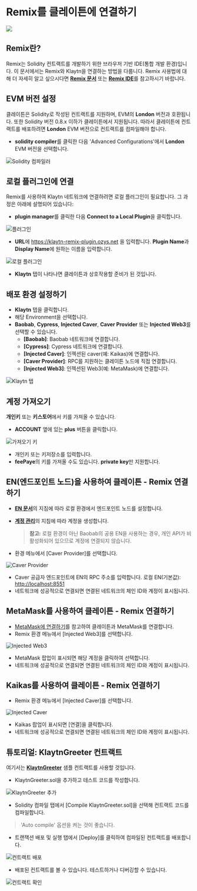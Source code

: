 # Remix를 클레이튼에 연결하기

![](/img/build/tutorials/klaytnXremix.png)

## Remix란? <a href="#what-is-remix" id="what-is-remix"></a>

Remix는 Solidity 컨트랙트를 개발하기 위한 브라우저 기반 IDE(통합 개발 환경)입니다. 이 문서에서는 Remix와 Klaytn을 연결하는 방법을 다룹니다. Remix 사용법에 대해 더 자세히 알고 싶으시다면 [ **Remix 문서**](https://remix-ide.readthedocs.io/en/latest/) 또는 [**Remix IDE**](https://remix.ethereum.org/)를 참고하시기 바랍니다.

## EVM 버전 설정 <a href="#setup-evm-version" id="setup-evm-version"></a>

클레이튼은 Solidity로 작성된 컨트랙트를 지원하며, EVM의 **London** 버전과 호환됩니다. 또한 Solidity 버전 0.8.x 이하가 클레이튼에서 지원됩니다. 따라서 클레이튼에 컨트랙트를 배포하려면 **London** EVM 버전으로 컨트랙트를 컴파일해야 합니다.

* **solidity compiler**를 클릭한 다음 'Advanced Configurations'에서 **London** EVM 버전을 선택합니다.

![Solidity 컴파일러](/img/build/tutorials/remix-solidity-compiler.png)

## 로컬 플러그인에 연결 <a href="#connect-to-a-local-plugin" id="connect-to-a-local-plugin"></a>

Remix를 사용하여 Klaytn 네트워크에 연결하려면 로컬 플러그인이 필요합니다. 그 과정은 아래에 설명되어 있습니다:

* **plugin manager**를 클릭한 다음 **Connect to a Local Plugin**을 클릭합니다.

![플러그인](/img/build/tutorials/remix-environment-plugin.png)

* **URL**에 https://klaytn-remix-plugin.ozys.net 을 입력합니다. **Plugin Name**과 **Display Name**에 원하는 이름을 입력합니다.

![로컬 플러그인](/img/build/tutorials/remix-local-plugin.png)

* **Klaytn** 탭이 나타나면 클레이튼과 상호작용할 준비가 된 것입니다.

## 배포 환경 설정하기 <a href="#setting-up-the-deployment-environment" id="setting-up-the-deployment-environment"></a>

* **Klaytn** 탭을 클릭합니다.
* 해당 Environment을 선택합니다.
* **Baobab**, **Cypress**, **Injected Caver**, **Caver Provider** 또는 **Injected Web3**를 선택할 수 있습니다.
  * **\[Baobab]**: Baobab 네트워크에 연결합니다.
  * **\[Cypress]**: Cypress 네트워크에 연결합니다.
  * **\[Injected Caver]**: 인젝션된 caver(예: Kaikas)에 연결합니다.
  * **\[Caver Provider]**: RPC를 지원하는 클레이튼 노드에 직접 연결합니다.
  * **\[Injected Web3]**: 인젝션된 Web3(예: MetaMask)에 연결합니다.

![Klaytn 탭](/img/build/tutorials/remix-klaytn-tab.png)

## 계정 가져오기 <a href="#import-account" id="import-account"></a>

**개인키** 또는 **키스토어**에서 키를 가져올 수 있습니다.
* **ACCOUNT** 옆에 있는 **plus** 버튼을 클릭합니다.

![가져오기 키](/img/build/tutorials/remix-klaytn-import-account.png)

* 개인키 또는 키저장소를 입력합니다.
* **feePaye**의 키를 가져올 수도 있습니다. **private key**만 지원합니다.

## EN(엔드포인트 노드)을 사용하여 클레이튼 - Remix 연결하기 <a href="#connecting-klaytn-remix-using-en" id="connecting-klaytn-remix-using-en"></a>

* [**EN 문서**](../smart-contracts/deploy/ken.md#launch-an-en)의 지침에 따라 로컬 환경에서 엔드포인트 노드를 설정합니다.
* [**계정 관리**](../get-started/account/managing-accounts.md)의 지침에 따라 계정을 생성합니다.

    > **참고:** 로컬 환경이 아닌 Baobab의 공용 EN을 사용하는 경우, 개인 API가 비활성화되어 있으므로 계정에 연결되지 않습니다.
* 환경 메뉴에서 \[Caver Provider]를 선택합니다.

![Caver Provider](/img/build/tutorials/env-caver-provider.png)

* Caver 공급자 엔드포인트에 EN의 RPC 주소를 입력합니다. 로컬 EN(기본값): [http://localhost:8551](http://localhost:8551/)
* 네트워크에 성공적으로 연결되면 연결된 네트워크의 체인 ID와 계정이 표시됩니다.

## MetaMask를 사용하여 클레이튼 - Remix 연결하기  <a href="#connecting-klaytn-remix-using-metamask" id="connecting-klaytn-remix-using-metamask"></a>

* [MetaMask에 연결하기](connecting-metamask)를 참고하여 클레이튼과 MetaMask를 연결합니다.
* Remix 환경 메뉴에서 \[Injected Web3]를 선택합니다.

![Injected Web3](/img/build/tutorials/env-injected-web3.png)

* MetaMask 팝업이 표시되면 해당 계정을 클릭하여 선택합니다.
* 네트워크에 성공적으로 연결되면 연결된 네트워크의 체인 ID와 계정이 표시됩니다.

## Kaikas를 사용하여 클레이튼 - Remix 연결하기 <a href="#connecting-klaytn-remix-using-kaikas" id="connecting-klaytn-remix-using-kaikas"></a>

* Remix 환경 메뉴에서 \[Injected Caver]를 선택합니다.

![Injected Caver](/img/build/tutorials/env-injected-caver.png)

* Kaikas 팝업이 표시되면 \[연결]을 클릭합니다.
* 네트워크에 성공적으로 연결되면 연결된 네트워크의 체인 ID와 계정이 표시됩니다.

## 튜토리얼: KlaytnGreeter 컨트랙트 <a href="#tutorial-klaytngreeter-contract" id="tutorial-klaytngreeter-contract"></a>

여기서는 [**KlaytnGreeter**](../smart-contracts/samples/klaytngreeter.md) 샘플 컨트랙트를 사용할 것입니다.

* KlaytnGreeter.sol을 추가하고 테스트 코드를 작성합니다.

![KlaytnGreeter 추가](/img/build/tutorials/remix-add-klaytngreeter.png)

* Solidity 컴파일 탭에서 \[Compile KlaytnGreeter.sol]을 선택해 컨트랙트 코드를 컴파일합니다.

> 'Auto compile' 옵션을 켜는 것이 좋습니다.

* 트랜잭션 배포 및 실행 탭에서 \[Deploy]를 클릭하여 컴파일된 컨트랙트를 배포합니다.

![컨트랙트 배포](/img/build/tutorials/remix-deploy-run-tx.png)

* 배포된 컨트랙트를 볼 수 있습니다. 테스트하거나 디버깅할 수 있습니다.

![컨트랙트 확인](/img/build/tutorials/remix-test-or-debug.png)
